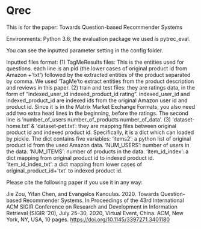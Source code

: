 # Qrec
This is for the paper: Towards Question-based Recommender Systems

Environments: Python 3.6; the evaluation package we used is pytrec_eval.

You can see the inputted parameter setting in the config folder.

Inputted files format:
(1) TagMeResults files: This is the entities used for questions. each line is an pid (the lower cases of original product id from Amazon +'txt') followed by the extracted entities of the product separated by comma. We used ‘TagMe’to extract entities from the product description and reviews in this paper. 
(2) train and test files: they are ratings data, in the form of “indexed_user_id indexed_product_id rating”. indexed_user_id and indexed_product_id are indexed ids from the original Amazon user id and product id. Since it is in the Matrix Market Exchange Formats, you also need add two extra head lines in the beginning, before the ratings. The second line is ’number_of_users number_of_products number_of_data’.
(3) 'dataset-home.txt’ & 'dataset-pet.txt’: they are mapping files between original product id and indexed product id. Specifically, it is a dict which can loaded by pickle. The dict contains five variables: ‘items2’: a python list of original product id from the used Amazon data. ‘NUM_USERS’: number of users in the data. ‘NUM_ITEMS’: number of products in the data. ‘item_id_index’: a dict mapping from original product id to indexed product id. ‘item_id_index_txt’: a dict mapping from lower cases of original_product_id+'txt' to indexed product id.

Please cite the following paper if you use it in any way:

Jie Zou, Yifan Chen, and Evangelos Kanoulas. 2020. Towards Question-based Recommender Systems. In Proceedings of the 43rd International ACM SIGIR Conference on Research and Development in Information Retrieval (SIGIR ’20), July 25–30, 2020, Virtual Event, China. ACM, New York, NY, USA, 10 pages. https://doi.org/10.1145/3397271.3401180

